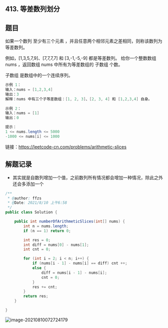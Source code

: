 ## 413. 等差数列划分

## 题目

如果一个数列 至少有三个元素 ，并且任意两个相邻元素之差相同，则称该数列为等差数列。

例如，[1,3,5,7,9]、[7,7,7,7] 和 [3,-1,-5,-9] 都是等差数列。
给你一个整数数组 nums ，返回数组 nums 中所有为等差数组的 子数组 个数。

子数组 是数组中的一个连续序列。

```java
示例 1：
输入：nums = [1,2,3,4]
输出：3
解释：nums 中有三个子等差数组：[1, 2, 3]、[2, 3, 4] 和 [1,2,3,4] 自身。
    
示例 2：
输入：nums = [1]
输出：0

提示：
1 <= nums.length <= 5000
-1000 <= nums[i] <= 1000
```


链接：https://leetcode-cn.com/problems/arithmetic-slices

## 解题记录

+ 其实就是自数列增加一个值，之前数列所有情况都会增加一种情况，除此之外还会多添加一个

```java
/**
 * @author: ffzs
 * @Date: 2021/8/10 上午6:58
 */
public class Solution {

    public int numberOfArithmeticSlices(int[] nums) {
        int n = nums.length;
        if (n == 1) return 0;

        int res = 0;
        int diff = nums[0] - nums[1];
        int cnt = 0;

        for (int i = 2; i < n; i++) {
            if (nums[i - 1] - nums[i] == diff) cnt ++;
            else {
                diff = nums[i - 1] - nums[i];
                cnt = 0;
            }
            res += cnt;
        }
        return res;
    }

}
```

![image-20210810072724179](https://gitee.com/ffzs/picture_go/raw/master/img/image-20210810072724179.png)